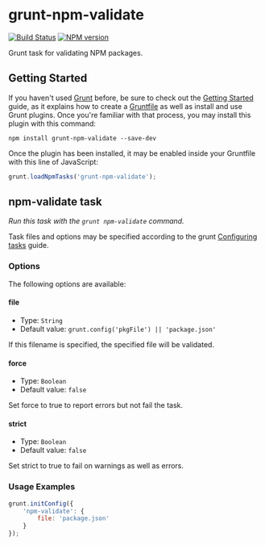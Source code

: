 grunt-npm-validate
==================
[![Build Status](https://travis-ci.org/joshuaspence/grunt-npm-validate.png)](http://travis-ci.org/joshuaspence/grunt-npm-validate)
[![NPM version](https://badge.fury.io/js/grunt-npm-validate.png)](http://badge.fury.io/js/grunt-npm-validate)

Grunt task for validating NPM packages.

Getting Started
---------------
If you haven't used [Grunt](http://gruntjs.com/) before, be sure to check out
the [Getting Started](http://gruntjs.com/getting-started) guide, as it explains
how to create a [Gruntfile](http://gruntjs.com/sample-gruntfile) as well as
install and use Grunt plugins. Once you're familiar with that process, you may
install this plugin with this command:

```shell
npm install grunt-npm-validate --save-dev
```

Once the plugin has been installed, it may be enabled inside your Gruntfile with this line of JavaScript:

```js
grunt.loadNpmTasks('grunt-npm-validate');
```

npm-validate task
-----------------
*Run this task with the `grunt npm-validate` command.*

Task files and options may be specified according to the grunt
[Configuring tasks](http://gruntjs.com/configuring-tasks) guide.

### Options
The following options are available:

#### file
- Type: `String`
- Default value: `grunt.config('pkgFile') || 'package.json'`

If this filename is specified, the specified file will be validated.

#### force
- Type: `Boolean`
- Default value: `false`

Set force to true to report errors but not fail the task.

#### strict
- Type: `Boolean`
- Default value: `false`

Set strict to true to fail on warnings as well as errors.

### Usage Examples
```js
grunt.initConfig({
    'npm-validate': {
        file: 'package.json'
    }
});
```
